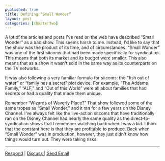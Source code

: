 ```yaml
---
published: true
title: Defining “Small Wonder”
layout: post
categories: [ChapterTwo]
---
```

A lot of the articles and posts I've read on the web have described “Small Wonder” as a bad show. This seems harsh to me. Instead, I'd like to say that the show was the product of its time, and of circumstances. “Small Wonder” was one of the first sitcoms that had been made specifically for syndication. This means that both its market and its budget were smaller. This also means that as a show it wasn't sold in the same way as its counterparts on the TV networks.

It was also following a very familiar formula for sitcoms: the “fish out of water” or “family has a secret” plot device. For example, “The Addams Family,” “ALF,” and “Out of this World” were all about families that had secrets or had a quality that made them unique.

Remember “Wizards of Waverly Place?” That show followed some of the same tropes as “Small Wonder,” and it ran for a few years on the Disney Channel. I've always felt like the live-action sitcoms that have traditionally ran on the Disney Channel had nearly the same quality as the direct-to-syndication shows that I remember watching back when I was a kid. I think that the constant here is that they are profitable to produce. Back when “Small Wonder” was in production, however, they just didn't know how things would turn out. They were taking risks.

* * *

[Respond](https://midmichonline.quip.com/i2LUAjocQq44) | [Discuss ](https://gitter.im/LawsonProject/SW-ISSUETWO?utm_source=share-link&utm_medium=link&utm_campaign=share-link)| [Send Email](mailto:midmichiganonline+lawsonproject@gmail.com)
